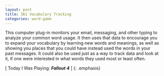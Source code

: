 ```yaml
---
layout: post
title: 361 Vocabulary Tracking
categories: word-game
---
```

This computer plug-in monitors your email, messaging, and other typing to analyze your common word usage.  It then uses that data to encourage you to expand your vocabulary by learning new words and meanings, as well as showing you places that you could have instead used the words in your past messages.  It could also be used just as a way to track data and look at it, if one were interested in what words they used most or least often.

[ Today I Was Playing: ***Fallout 4*** ]
{: .emphasis}
